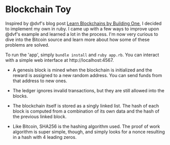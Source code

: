 # Blockchain Toy

Inspired by @dvf's blog post [Learn Blockchains by Building One](https://hackernoon.com/learn-blockchains-by-building-one-117428612f46), I decided to implement my own in ruby. I came up with a few ways to improve upon @dvf's example and learned a lot in the process. I'm now very curious to dive into the Bitcoin source and learn more about how some of these problems are solved.

To run the 'app', simply `bundle install` and `ruby app.rb`. You can interact with a simple web interface at http://localhost:4567.

- A genesis block is mined when the blockchain is initialized and the reward is assigned to a new random address. You can send funds from that address to new ones.

- The ledger ignores invalid transactions, but they are still allowed into the blocks.

- The blockchain itself is stored as a singly linked list. The hash of each block is computed from a combination of its own data and the hash of the previous linked block.

- Like Bitcoin, SHA256 is the hashing algorithm used. The proof of work algorithm is super simple, though, and simply looks for a nonce resulting in a hash with 4 leading zeros.
